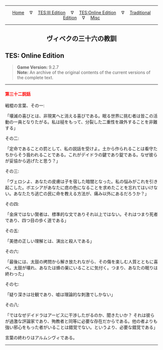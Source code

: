 
---

<!-- Jekyll Page Links -->

<center>
<a href="../../../../index.html">Home</a>
&emsp;&nabla;&emsp;
<a href="../../../index-tes3.html">TES:III Edition</a>
&emsp;&nabla;&emsp;
<a href="../../../index-teso.html">TES:Online Edition</a>
&emsp;&nabla;&emsp;
<a href="../../../index-traditional.html">Traditional Edition</a>
&emsp;&nabla;&emsp;
<a href="../../../index-misc.html">Misc</a>
</center>

<!-- Markdown Body Below: -->

---

<center>
<h2><span style="font-family:Georgia">ヴィベクの三十六の教訓</span></h2>
</center>

## TES: Online Edition

> __Game Version:__ 9.2.7\
> __Note:__ An archive of the original contents of the current versions of the complete text.

---

#### <span style="color:red">第三十二説話</span>

戦棍の言葉、その一:

「壊滅の喜びとは、非現実へと消える喜びである。眠る世界に挑む者は皆この活動の一員となりたがる。私は槌をもって、分裂した二重性を疎外することを非難する」

その二:

「定命であることの罰として、私の説話を受けよ。土から作られることは看守たちからそう扱われることである。これがデイドラの鍵であり錠である。なぜ彼らが妥協から逃げたと思う？」

その三:

「ヴェロシよ、あなたの皮膚は子を宿した暗闇となった。私の悩みがこれを引き起こした。ボエシアがあなたに痣の色になることを求めたことを忘れてはいけない。あなたたち逃亡の民に命を教える方法が、痛み以外にあるだろうか？」

その四:

「金床ではない賢者は、標準的な文でありそれ以上ではない。それはつまり死者であり、四つ目の歩く道である」

その五:

「美徳の正しい理解とは、演出と殺人である」

その六:

「最後には、太鼓の拷問から解き放たれながら、その傷を楽しむ人質とともに喜べ。太鼓が壊れ、あなたは蜂の巣にいることに気付く。つまり、あなたの眠りは終わった」

その七:

「疑り深きは壮観であり、嘘は理論的な刺激でしかない」

その八:

「ではなぜデイドラはアービスに干渉したがるのか、聞きたいか？ それは彼らが過激な評論家であり、殉教者と同等に必要な存在だからである。他の者よりも強い邪心をもった者がいることは錯覚でない。というより、必要な錯覚である」

言葉の終わりはアルムシヴィである。

---
